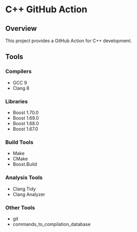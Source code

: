 # C++ GitHub Action

## Overview

This project provides a GitHub Action for C++ development.

## Tools

### Compilers

* GCC 9
* Clang 8

### Libraries

* Boost 1.70.0
* Boost 1.69.0
* Boost 1.68.0
* Boost 1.67.0

### Build Tools

* Make
* CMake
* Boost.Build

### Analysis Tools

* Clang Tidy
* Clang Analyzer

### Other Tools

* git
* commands_to_compilation_database
